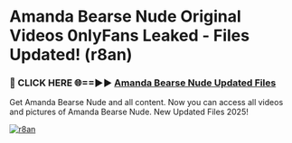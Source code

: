 # Amanda Bearse Nude Original Videos 0nlyFans Leaked - Files Updated! (r8an)

<h3>🔴 CLICK HERE 🌐==►► <a href="https://tinyurl.com/52m3yx9h" rel="nofollow">Amanda Bearse Nude Updated Files</a></h3>

Get Amanda Bearse Nude and all content. Now you can access all videos and pictures of Amanda Bearse Nude. New Updated Files 2025!

[![r8an](https://i.imgur.com/TnHtlc8.gif)](https://tinyurl.com/52m3yx9h)
